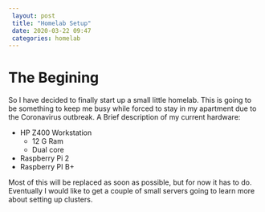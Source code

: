 ```yaml
---
 layout: post
 title: "Homelab Setup"
 date: 2020-03-22 09:47
 categories: homelab
---
```

# The Begining
So I have decided to finally start up a small little homelab. This is going to be something to keep me busy while forced to stay in my apartment due to the Coronavirus outbreak.
A Brief description of my current hardware:
* HP Z400 Workstation  
  * 12 G Ram  
  * Dual core   
* Raspberry Pi 2
* Raspberry PI B+

Most of this will be replaced as soon as possible, but for now it has to do. Eventually I would like to get a couple of small servers going to learn more about setting up clusters.
